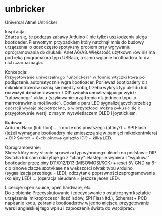 # unbricker
Universal Atmel Unbricker 

Inspiracja:<br>
Zdarza się, że podczas zabawy Arduino (i nie tylko) uszkodzeniu ulega bootloader. Pierwotnym przypadkiem który natchnął mnie do budowy urządzenia to dość często spotykany problem przy wgrywaniu oprogramowania do drukarki Anet A6/A8. Większość użytkowników nie ma pod ręką programatora typu USBasp, a samo wgranie bootloadera to dla nich czarna magia. 

Koncepcja:<br>
Przygotowanie uniwersalnego "unbrickera" w formie wtyczki która po podłączeniu automatycznie wgra bootloader. Ponieważ bootloadery dla mikrokontrolerów różnią się między sobą, trzeba wykryć typ układu lub rozważyć dołożenie zworek / DIP switcha umożliwiającego wybór "ratowanego" układu (szykowanie urządzenia dla jednego typu to marnotrawienie możliwości). Dodanie paru LED sygnalizujących przebieg operacji wydaje się potrzebne, a w przyszłości można pokusić się o przygotowanie wersji z małym wyświetlaczem OLED i joystickiem.

Budowa:<br>
Arduino Nano (lub klon) ... a może coś prostszego (attiny?) + SPI Flash (jeżeli wymagane bootloadery nie zmieszczą się w pamięci mikrokontrolera) + DIP Switch + 6-cio pinowe gniazdo IDC + kilka LED.

Oprogramowanie:<br>
Skecz który przy starcie sprawdza typ wybranego układu na podstawie DIP Switcha lub sam odczytuje go z "ofiary". Następnie wybiera i "wypluwa" bootloader przez piny D11/D12/D13 (MISO/MOSI/SCK) + reset 5V GND  na 6-cio pinowe złącze spotykane na większości płytek typu Arduino (sygnalizacja przebiegu - LED), odczytanie poprawności zaprogramowania (kolejny LED) ... (operacja nieudana = jeszcze jeden LED).

Licencje: open source, open hardware, etc.<br>
Do zrobienia: Przedyskutowanie i zdecydowanie o ostatecznym kształcie urządzenia (mikroprocesor, ilość ledów, SPI Flash itd.), Schemat + PCB, napisanie kodu, zebranie bootloaderów w jedno miejsce, przygotowanie wersji angielskiej tego wpisu i zaproszenie świata do współpracy.

